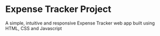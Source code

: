 # Expense Tracker Project
A simple, intuitive and responsive Expense Tracker web app built using HTML, CSS and Javascript
